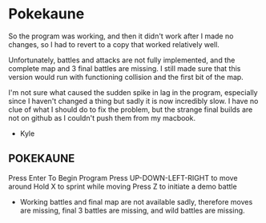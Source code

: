 # Pokekaune
So the program was working, and then it didn't work after I made no changes, so I had to revert to a copy that worked relatively well.

Unfortunately, battles and attacks are not fully implemented, and the complete map and 3 final battles are missing.
I still made sure that this version would run with functioning collision and the first bit of the map.

I'm not sure what caused the sudden spike in lag in the program, especially since I haven't changed a thing but sadly it is now incredibly slow.
I have no clue of what I should do to fix the problem, but the strange final builds are not on github as I couldn't push them from my macbook.


- Kyle




POKEKAUNE
--------------------------------------------------
Press Enter To Begin Program
Press UP-DOWN-LEFT-RIGHT to move around
Hold X to sprint while moving
Press Z to initiate a demo battle


- Working battles and final map are not available sadly, therefore moves are missing, final 3 battles are missing,
and wild battles are missing.